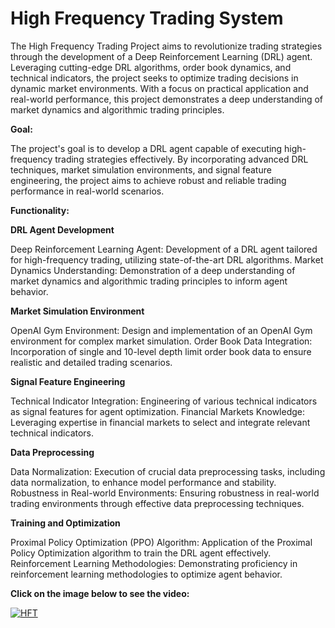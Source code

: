 # High Frequency Trading System

The High Frequency Trading Project aims to revolutionize trading strategies through the development of a Deep Reinforcement Learning (DRL) agent. Leveraging cutting-edge DRL algorithms, order book dynamics, and technical indicators, the project seeks to optimize trading decisions in dynamic market environments. With a focus on practical application and real-world performance, this project demonstrates a deep understanding of market dynamics and algorithmic trading principles.

**Goal:**

The project's goal is to develop a DRL agent capable of executing high-frequency trading strategies effectively. By incorporating advanced DRL techniques, market simulation environments, and signal feature engineering, the project aims to achieve robust and reliable trading performance in real-world scenarios.

**Functionality:**

**DRL Agent Development**

Deep Reinforcement Learning Agent: Development of a DRL agent tailored for high-frequency trading, utilizing state-of-the-art DRL algorithms.
Market Dynamics Understanding: Demonstration of a deep understanding of market dynamics and algorithmic trading principles to inform agent behavior.

**Market Simulation Environment**

OpenAI Gym Environment: Design and implementation of an OpenAI Gym environment for complex market simulation.
Order Book Data Integration: Incorporation of single and 10-level depth limit order book data to ensure realistic and detailed trading scenarios.

**Signal Feature Engineering**

Technical Indicator Integration: Engineering of various technical indicators as signal features for agent optimization.
Financial Markets Knowledge: Leveraging expertise in financial markets to select and integrate relevant technical indicators.

**Data Preprocessing**

Data Normalization: Execution of crucial data preprocessing tasks, including data normalization, to enhance model performance and stability.
Robustness in Real-world Environments: Ensuring robustness in real-world trading environments through effective data preprocessing techniques.

**Training and Optimization**

Proximal Policy Optimization (PPO) Algorithm: Application of the Proximal Policy Optimization algorithm to train the DRL agent effectively.
Reinforcement Learning Methodologies: Demonstrating proficiency in reinforcement learning methodologies to optimize agent behavior.

**Click on the image below to see the video:**

[![HFT](http://img.youtube.com/vi/qC0yzduebLU/0.jpg)](http://www.youtube.com/watch?v=qC0yzduebLU"HFT")
